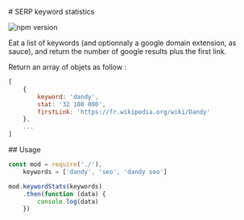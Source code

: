 # SERP keyword statistics

![npm version](https://nodei.co/npm/serp-keyword-statistics.png)

Eat a list of keywords (and optionnaly a google domain extension, as sauce), and return the number of google results plus the first link.

Return an array of objets as follow :

```javascript
[
	{
		keyword: 'dandy',
		stat: '32 100 000',
		firstLink: 'https://fr.wikipedia.org/wiki/Dandy'
	},
	...
]
```

## Usage

```Javascript
const mod = require('./'),
    keywords = ['dandy', 'seo', 'dandy seo']

mod.keywordStats(keywords)
    .then(function (data) {
        console.log(data)
    })
```
